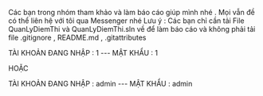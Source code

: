 Các bạn trong nhóm tham khảo và làm báo cáo giúp mình nhé . Mọi vẫn đề có thể liên hệ với tôi qua Messenger nhé
Lưu ý : Các bạn chỉ cần tải File QuanLyDiemThi và QuanLyDiemThi.sln về để làm báo cáo và không phải tải file .gitignore , README.md , .gitattributes

TÀI KHOẢN ĐANG NHẬP : 1 --- MẬT KHẨU : 1

HOẶC

TÀI KHOẢN ĐANG NHẬP : admin --- MẬT KHẨU : admin
